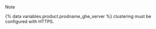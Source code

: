 > [!NOTE]
> {% data variables.product.prodname_ghe_server %} clustering must be configured with HTTPS.
